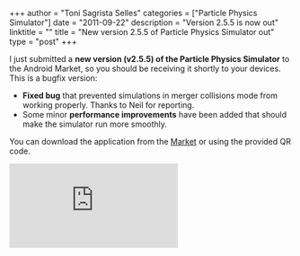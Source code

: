 +++
author = "Toni Sagrista Selles"
categories = ["Particle Physics Simulator"]
date = "2011-09-22"
description = "Version 2.5.5 is now out"
linktitle = ""
title = "New version 2.5.5 of Particle Physics Simulator out"
type = "post"
+++

I just submitted a **new version (v2.5.5) of the Particle Physics Simulator** to the Android Market, so you should be receiving it shortly to your devices. This is a bugfix version:

-  **Fixed bug** that prevented simulations in merger collisions mode from working properly. Thanks to Neil for reporting.
-  Some minor **performance improvements** have been added that should make the simulator run more smoothly.

You can download the application from the [Market](https://market.android.com/details?id=com.tss.android) or using the provided QR code.

![QR code](http://qrcode.kaywa.com/img.php?s=6&d=https%3A%2F%2Fmarket.android.com%2Fdetails%3Fid%3Dcom.tss.android)
